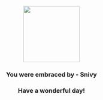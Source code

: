 <p align="center">
    <img src="https://raw.githubusercontent.com/PokeAPI/sprites/master/sprites/pokemon/495.png" width="150" height="150">
</p>
<h3 align="center">You were embraced by - <b>Snivy</b></h3>
<h3 align="center">Have a wonderful day!</h3>
